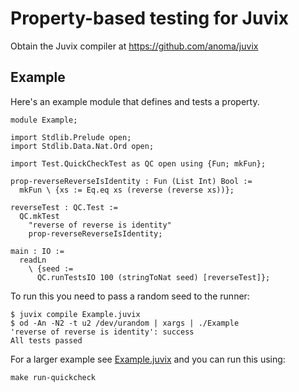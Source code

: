 # Property-based testing for Juvix

Obtain the Juvix compiler at https://github.com/anoma/juvix

## Example

Here's an example module that defines and tests a property.

```
module Example;

import Stdlib.Prelude open;
import Stdlib.Data.Nat.Ord open;

import Test.QuickCheckTest as QC open using {Fun; mkFun};

prop-reverseReverseIsIdentity : Fun (List Int) Bool :=
  mkFun \ {xs := Eq.eq xs (reverse (reverse xs))};

reverseTest : QC.Test :=
  QC.mkTest
    "reverse of reverse is identity"
    prop-reverseReverseIsIdentity;

main : IO :=
  readLn
    \ {seed :=
      QC.runTestsIO 100 (stringToNat seed) [reverseTest]};
```

To run this you need to pass a random seed to the runner:

``` shell
$ juvix compile Example.juvix
$ od -An -N2 -t u2 /dev/urandom | xargs | ./Example
'reverse of reverse is identity': success
All tests passed
```

For a larger example see [Example.juvix](Example.juvix) and you can run this using:

``` shell
make run-quickcheck
```
